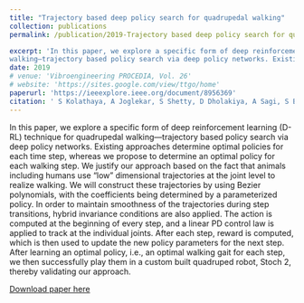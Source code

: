 ```yaml
---
title: "Trajectory based deep policy search for quadrupedal walking"
collection: publications
permalink: /publication/2019-Trajectory based deep policy search for quadrupedal walking

excerpt: 'In this paper, we explore a specific form of deep reinforcement learning (D-RL) technique for quadrupedal
walking—trajectory based policy search via deep policy networks. Existing approaches determine optimal policies for each time step, whereas we propose to determine an optimal policy for each walking step. We justify our approach based on the fact that animals including humans use “low” dimensional trajectories at the joint level to realize walking. We will construct these trajectories by using Bezier polynomials, with the coefficients being determined by a parameterized policy. In order to maintain smoothness of the trajectories during step transitions, hybrid invariance conditions are also applied. The action is computed at the beginning of every step, and a linear PD control law is applied to track at the individual joints. After each step, reward is computed, which is then used to update the new policy parameters for the next step. After learning an optimal policy, i.e., an optimal walking gait for each step, we then successfully play them in a custom built quadruped robot, Stoch 2, thereby validating our approach.'
date: 2019
# venue: 'Vibroengineering PROCEDIA, Vol. 26'
# website: 'https://sites.google.com/view/ttgo/home'
paperurl: 'https://ieeexplore.ieee.org/document/8956369'
citation: ' S Kolathaya, A Joglekar, S Shetty, D Dholakiya, A Sagi, S Bhattacharya, A Singla, S Bhatnagar, A Ghosal, B Amrutur, Trajectory based deep policy search for quadrupedal walking, 28th IEEE International Conference on Robot and Human Interactive Communication (RO-MAN)'
---
```

In this paper, we explore a specific form of deep reinforcement learning (D-RL) technique for quadrupedal
walking—trajectory based policy search via deep policy networks. Existing approaches determine optimal policies for each time step, whereas we propose to determine an optimal policy for each walking step. We justify our approach based on the fact that animals including humans use “low” dimensional trajectories at the joint level to realize walking. We will construct these trajectories by using Bezier polynomials, with
the coefficients being determined by a parameterized policy. In order to maintain smoothness of the trajectories during step transitions, hybrid invariance conditions are also applied. The
action is computed at the beginning of every step, and a linear PD control law is applied to track at the individual joints. After each step, reward is computed, which is then used to update
the new policy parameters for the next step. After learning an optimal policy, i.e., an optimal walking gait for each step, we then successfully play them in a custom built quadruped robot, Stoch 2, thereby validating our approach.

[Download paper here](https://github.com/SuhanNShetty/SuhanNShetty.github.io/files/pdf/2019_Stoch.pdf)

<!-- Recommended citation: 

**Cite as**: 

Ma, J., Shang, P., Lu, C., Meraghni, S., Benaggoune, K., Zuluaga, J., Zerhouni, N., Devalland, C. and Al Masry, Z., 2019. A portable breast cancer detection system based on smartphone with infrared camera. Vibroengineering PROCEDIA, 26, pp.57-63.
{: .notice}


- BibTeX:

<pre>
@article{ma2019portable,
  title={A portable breast cancer detection system based on smartphone with infrared camera},
  author={Ma, Jian and Shang, Pengchao and Lu, Chen and Meraghni, Safa and Benaggoune, Khaled and Zuluaga, Juan and Zerhouni, Noureddine and Devalland, Christine and Al Masry, Zeina},
  journal={Vibroengineering PROCEDIA},
  volume={26},
  pages={57--63},
  year={2019},
  publisher={JVE International Ltd.}
}
</pre> -->